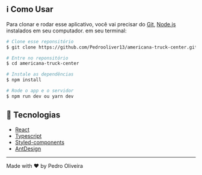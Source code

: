 ## :information_source: Como Usar

Para clonar e rodar esse aplicativo, você vai precisar do [Git](https://git-scm.com), [Node.js](https://nodejs.org/en/) instalados em seu computador. em seu terminal:

```bash
# Clone esse reponsitório
$ git clone https://github.com/Pedrooliver13/americana-truck-center.git

# Entre no reponsitório
$ cd americana-truck-center

# Instale as dependências
$ npm install

# Rode o app e o servidor
$ npm run dev ou yarn dev

```

## :rocket: Tecnologias

- [React](https://react.dev/learn)
- [Typescript](https://www.typescriptlang.org/)
- [Styled-components](https://www.styled-components.com/)
- [AntDesign](https://ant.design/components/overview/)

---

Made with ♥ by Pedro Oliveira
